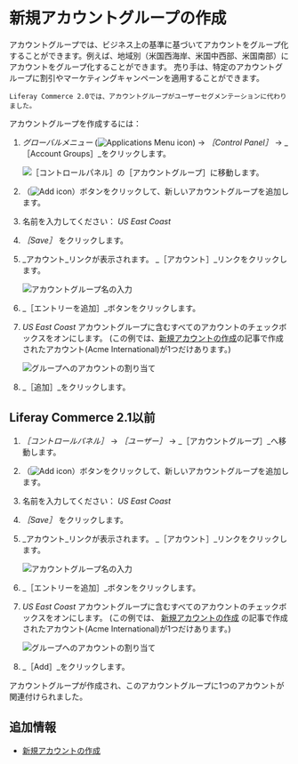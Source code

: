 # 新規アカウントグループの作成

アカウントグループでは、ビジネス上の基準に基づいてアカウントをグループ化することができます。例えば、地域別（米国西海岸、米国中西部、米国南部）にアカウントをグループ化することができます。 売り手は、特定のアカウントグループに割引やマーケティングキャンペーンを適用することができます。

```{note}
Liferay Commerce 2.0では、アカウントグループがユーザーセグメンテーションに代わりました。
```

アカウントグループを作成するには：

1. _グローバルメニュー_ (![Applications Menu icon](../../images/icon-applications-menu.png)) &rarr; _［Control Panel］_ &rarr; _［Account Groups］_をクリックします。

    ![［コントロールパネル］の［アカウントグループ］に移動します。](./creating-a-new-account-group/images/03.png)

1. （![Add icon](../../images/icon-add.png)）ボタンをクリックして、新しいアカウントグループを追加します。
1. 名前を入力してください： _US East Coast_
1. _［Save］_ をクリックします。
1. _アカウント_リンクが表示されます。 _［アカウント］_リンクをクリックします。

    ![アカウントグループ名の入力](./creating-a-new-account-group/images/01.png)

1. _［エントリーを追加］_ボタンをクリックします。
1. _US East Coast_ アカウントグループに含むすべてのアカウントのチェックボックスをオンにします。 (この例では、[新規アカウントの作成](./creating-a-new-account.md)の記事で作成されたアカウント(Acme International)が1つだけあります。)

    ![グループへのアカウントの割り当て](./creating-a-new-account-group/images/02.png)

1. _［追加］_をクリックします。

## Liferay Commerce 2.1以前

1. _［コントロールパネル］_ → _［ユーザー］_ → _［アカウントグループ］_へ移動します。
1. （![Add icon](../../images/icon-add.png)）ボタンをクリックして、新しいアカウントグループを追加します。
1. 名前を入力してください： _US East Coast_
1. _［Save］_ をクリックします。
1. _アカウント_リンクが表示されます。 _［アカウント］_リンクをクリックします。

    ![アカウントグループ名の入力](./creating-a-new-account-group/images/01.png)

1. _［エントリーを追加］_ボタンをクリックします。
1. _US East Coast_ アカウントグループに含むすべてのアカウントのチェックボックスをオンにします。 (この例では、 [新規アカウントの作成](./creating-a-new-account.md) の記事で作成されたアカウント(Acme International)が1つだけあります。)

    ![グループへのアカウントの割り当て](./creating-a-new-account-group/images/02.png)

1. _［Add］_をクリックします。

アカウントグループが作成され、このアカウントグループに1つのアカウントが関連付けられました。

## 追加情報

* [新規アカウントの作成](./creating-a-new-account.md)
